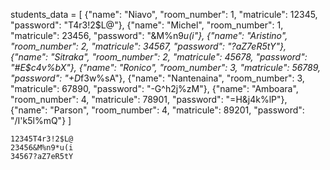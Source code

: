 students_data = [
        {"name": "Niavo", "room_number": 1, "matricule": 12345, "password": "T4r3!2$L@"},
        {"name": "Michel", "room_number": 1, "matricule": 23456, "password": "&M%n9*u(i"},
        {"name": "Aristino", "room_number": 2, "matricule": 34567, "password": "?aZ7eR5tY"},
        {"name": "Sitraka", "room_number": 2, "matricule": 45678, "password": "#E$c4v%bX"},
        {"name": "Ronico", "room_number": 3, "matricule": 56789, "password": "+D*f3w%sA"},
        {"name": "Nantenaina", "room_number": 3, "matricule": 67890, "password": "-G^h2j%zM"},
        {"name": "Amboara", "room_number": 4, "matricule": 78901, "password": "=H&j4k%lP"},
        {"name": "Parson", "room_number": 4, "matricule": 89201, "password": "/I'k5l%mQ"}
    ]


    12345T4r3!2$L@
    23456&M%n9*u(i
    34567?aZ7eR5tY